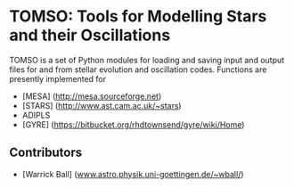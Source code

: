 # TOMSO: Tools for Modelling Stars and their Oscillations
TOMSO is a set of Python modules for loading and saving 
input and output files for and from stellar evolution and 
oscillation codes. Functions are presently implemented for
* [MESA] (http://mesa.sourceforge.net)
* [STARS] (http://www.ast.cam.ac.uk/~stars)
* ADIPLS
* [GYRE] (https://bitbucket.org/rhdtownsend/gyre/wiki/Home)

## Contributors 
* [Warrick Ball] (www.astro.physik.uni-goettingen.de/~wball/)

